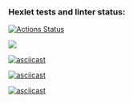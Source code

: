 ### Hexlet tests and linter status:
[![Actions Status](https://github.com/Murat72/frontend-project-lvl1/workflows/hexlet-check/badge.svg)](https://github.com/Murat72/frontend-project-lvl1/actions)

<a href="https://codeclimate.com/github/Murat72/frontend-project-lvl1/maintainability"><img src="https://api.codeclimate.com/v1/badges/03ec7a2986b872b80265/maintainability" /></a>

[![asciicast](https://asciinema.org/a/mEXQJPjqtcBT3S80YkeK7aEHW.svg)](https://asciinema.org/a/mEXQJPjqtcBT3S80YkeK7aEHW)

[![asciicast](https://asciinema.org/a/HTnUpl9nb5Kq2QQ9xgxNt2BY4.svg)](https://asciinema.org/a/HTnUpl9nb5Kq2QQ9xgxNt2BY4)

[![asciicast](https://asciinema.org/a/yEWzbGqAZzNMQsOnQLmFZSgdm.svg)](https://asciinema.org/a/yEWzbGqAZzNMQsOnQLmFZSgdm)
